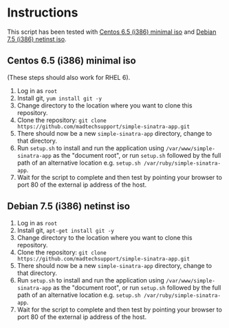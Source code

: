 Instructions
============

This script has been tested with [Centos 6.5 (i386) minimal iso](http://mirror.aarnet.edu.au/pub/centos/6.5/isos/i386/CentOS-6.5-i386-minimal.iso) and [Debian 7.5 (i386) netinst iso](http://cdimage.debian.org/debian-cd/7.5.0/i386/iso-cd/debian-7.5.0-i386-netinst.iso).

Centos 6.5 (i386) minimal iso
-----------------------------
(These steps should also work for RHEL 6).

1. Log in as `root`
2. Install git, `yum install git -y`
3. Change directory to the location where you want to clone this repository.
4. Clone the repository: `git clone https://github.com/madtechsupport/simple-sinatra-app.git`
5. There should now be a new `simple-sinatra-app` directory, change to that directory.
6. Run `setup.sh` to install and run the application using `/var/www/simple-sinatra-app` as the "document root", or run `setup.sh` followed by the full path of
an alternative location e.g. `setup.sh /var/ruby/simple-sinatra-app`.
7. Wait for the script to complete and then test by pointing your browser to port 80 of the external ip address of the host.

Debian 7.5 (i386) netinst iso
-----------------------------

1. Log in as `root`
2. Install git, `apt-get install git -y`
3. Change directory to the location where you want to clone this repository.
4. Clone the repository: `git clone https://github.com/madtechsupport/simple-sinatra-app.git`
5. There should now be a new `simple-sinatra-app` directory, change to that directory.
6. Run `setup.sh` to install and run the application using `/var/www/simple-sinatra-app` as the "document root", or run `setup.sh` followed by the full path of
an alternative location e.g. `setup.sh /var/ruby/simple-sinatra-app`.
7. Wait for the script to complete and then test by pointing your browser to port 80 of the external ip address of the host.
